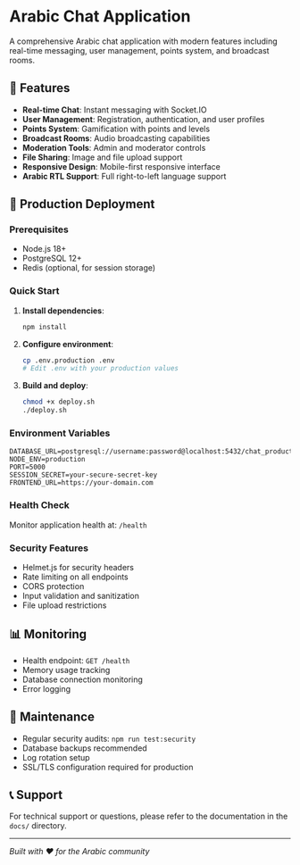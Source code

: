 # Arabic Chat Application

A comprehensive Arabic chat application with modern features including real-time messaging, user management, points system, and broadcast rooms.

## 🌟 Features

- **Real-time Chat**: Instant messaging with Socket.IO
- **User Management**: Registration, authentication, and user profiles
- **Points System**: Gamification with points and levels
- **Broadcast Rooms**: Audio broadcasting capabilities
- **Moderation Tools**: Admin and moderator controls
- **File Sharing**: Image and file upload support
- **Responsive Design**: Mobile-first responsive interface
- **Arabic RTL Support**: Full right-to-left language support

## 🚀 Production Deployment

### Prerequisites

- Node.js 18+ 
- PostgreSQL 12+
- Redis (optional, for session storage)

### Quick Start

1. **Install dependencies**:
   ```bash
   npm install
   ```

2. **Configure environment**:
   ```bash
   cp .env.production .env
   # Edit .env with your production values
   ```

3. **Build and deploy**:
   ```bash
   chmod +x deploy.sh
   ./deploy.sh
   ```

### Environment Variables

```env
DATABASE_URL=postgresql://username:password@localhost:5432/chat_production
NODE_ENV=production
PORT=5000
SESSION_SECRET=your-secure-secret-key
FRONTEND_URL=https://your-domain.com
```

### Health Check

Monitor application health at: `/health`

### Security Features

- Helmet.js for security headers
- Rate limiting on all endpoints
- CORS protection
- Input validation and sanitization
- File upload restrictions

## 📊 Monitoring

- Health endpoint: `GET /health`
- Memory usage tracking
- Database connection monitoring
- Error logging

## 🔧 Maintenance

- Regular security audits: `npm run test:security`
- Database backups recommended
- Log rotation setup
- SSL/TLS configuration required for production

## 📞 Support

For technical support or questions, please refer to the documentation in the `docs/` directory.

---

*Built with ❤️ for the Arabic community*

